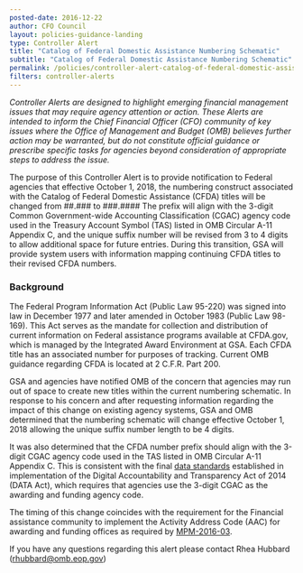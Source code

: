 ```yaml
---
posted-date: 2016-12-22
author: CFO Council
layout: policies-guidance-landing
type: Controller Alert
title: "Catalog of Federal Domestic Assistance Numbering Schematic"
subtitle: "Catalog of Federal Domestic Assistance Numbering Schematic"
permalink: /policies/controller-alert-catalog-of-federal-domestic-assistance-numbering-schematic/
filters: controller-alerts
---
```

*Controller Alerts are designed to highlight emerging financial management issues that may require agency attention or action. These Alerts are intended to inform the Chief Financial Officer (CFO) community of key issues where the Office of Management and Budget (OMB) believes further action may be warranted, but do not constitute official guidance or prescribe specific tasks for agencies beyond consideration of appropriate steps to address the issue.*

The purpose of this Controller Alert is to provide notification to Federal agencies that effective October 1, 2018, the numbering construct associated with the Catalog of Federal Domestic Assistance (CFDA) titles will be changed from ##.### to ###.#### The prefix will align with the 3-digit Common Government-wide Accounting Classification (CGAC) agency code used in the Treasury Account Symbol (TAS) listed in OMB Circular A-11 Appendix C, and the unique suffix number will be revised from 3 to 4 digits to allow additional space for future entries. During this transition, GSA will provide system users with information mapping continuing CFDA titles to their revised CFDA numbers.

### Background
The Federal Program Information Act (Public Law 95-220) was signed into law in December 1977 and later amended in October 1983 (Public Law 98-169). This Act serves as the mandate for collection and distribution of current information on Federal assistance programs available at CFDA.gov, which is managed by the Integrated Award Environment at GSA. Each CFDA title has an associated number for purposes of tracking. Current OMB guidance regarding CFDA is located at 2 C.F.R. Part 200.

GSA and agencies have notified OMB of the concern that agencies may run out of space to create new titles within the current numbering schematic. In response to his concern and after requesting information regarding the impact of this change on existing agency systems, GSA and OMB determined that the numbering schematic will change effective October 1, 2018 allowing the unique suffix number length to be 4 digits.

It was also determined that the CFDA number prefix should align with the 3-digit CGAC agency code used in the TAS listed in OMB Circular A-11 Appendix C. This is consistent with the final [data standards](https://portal.max.gov/portal/assets/public/offm/DataStandardsFinal.htm) established in implementation of the Digital Accountability and Transparency Act of 2014 (DATA Act), which requires that agencies use the 3-digit CGAC as the awarding and funding agency code.

The timing of this change coincides with the requirement for the Financial assistance community to implement the Activity Address Code (AAC) for awarding and funding offices as required by [MPM-2016-03](https://www.whitehouse.gov/sites/default/files/omb/financial/memos/management-procedures-memorandum-no-2016-03-additional-guidance-for-data-act-implementation.pdf).

If you have any questions regarding this alert please contact Rhea Hubbard ([rhubbard@omb.eop.gov](rhubbard@omb.eop.gov))
